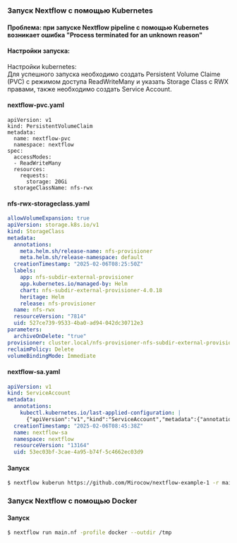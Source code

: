 ### Запуск Nextflow с помощью Kubernetes

#### Проблема: при запуске Nextflow pipeline с помощью Kubernetes возникает ошибка "Process terminated for an unknown reason"

#### Настройки запуска:

Настройки kubernetes:  
Для успешного запуска необходимо создать Persistent Volume Claime (PVC) с режимом доступа ReadWriteMany и указать Storage Class с RWX правами, также необходимо создать Service Account.

#### nextflow-pvc.yaml
```
apiVersion: v1
kind: PersistentVolumeClaim
metadata:
  name: nextflow-pvc
  namespace: nextflow
spec:
  accessModes:
  - ReadWriteMany
  resources:
    requests:
      storage: 20Gi
  storageClassName: nfs-rwx
```
#### nfs-rwx-storageclass.yaml

```yaml
allowVolumeExpansion: true
apiVersion: storage.k8s.io/v1
kind: StorageClass
metadata:
  annotations:
    meta.helm.sh/release-name: nfs-provisioner
    meta.helm.sh/release-namespace: default
  creationTimestamp: "2025-02-06T08:25:50Z"
  labels:
    app: nfs-subdir-external-provisioner
    app.kubernetes.io/managed-by: Helm
    chart: nfs-subdir-external-provisioner-4.0.18
    heritage: Helm
    release: nfs-provisioner
  name: nfs-rwx
  resourceVersion: "7814"
  uid: 527ce739-9533-4ba0-ad94-042dc30712e3
parameters:
  archiveOnDelete: "true"
provisioner: cluster.local/nfs-provisioner-nfs-subdir-external-provisioner
reclaimPolicy: Delete
volumeBindingMode: Immediate
```

#### nextflow-sa.yaml
```yaml
apiVersion: v1
kind: ServiceAccount
metadata:
  annotations:
    kubectl.kubernetes.io/last-applied-configuration: |
      {"apiVersion":"v1","kind":"ServiceAccount","metadata":{"annotations":{},"name":"nextflow-sa","namespace":"nextflow"}}
  creationTimestamp: "2025-02-06T08:45:38Z"
  name: nextflow-sa
  namespace: nextflow
  resourceVersion: "13164"
  uid: 53ec03bf-3cae-4a95-b74f-5c4662ec03d9
```

#### Запуск

```bash
$ nextflow kuberun https://github.com/Mirocow/nextflow-example-1 -r main -head-image 'nextflow/nextflow:22.10.8' -v nextflow-pvc:/mnt -profile kubernetes --outdir /tmp
```

### Запуск Nextflow с помощью Docker

#### Запуск

```bash
$ nextflow run main.nf -profile docker --outdir /tmp
```
